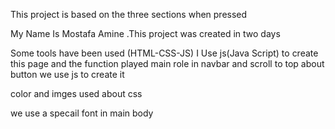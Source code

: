This project is based on the three sections when pressed

My Name Is Mostafa Amine .This project was created in two days

Some tools have been used (HTML-CSS-JS) 
I Use js(Java Script) to create this page and the function played main role 
in navbar and scroll to top about button  we use js to create it 

color and imges used about css

we use a specail font in main body



